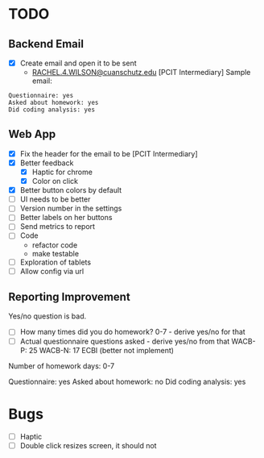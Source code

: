 # TODO

## Backend Email
- [X] Create email and open it to be sent
  - RACHEL.4.WILSON@cuanschutz.edu
    [PCIT Intermediary] 
Sample email:
```
Questionnaire: yes
Asked about homework: yes 
Did coding analysis: yes
```

## Web App
- [X] Fix the header for the email to be [PCIT Intermediary]
- [X] Better feedback
  - [X] Haptic for chrome
  - [X] Color on click
- [X] Better button colors by default
- [ ] UI needs to be better
- [ ] Version number in the settings
- [ ] Better labels on her buttons
- [ ] Send metrics to report
- [ ] Code
  - refactor code
  - make testable
- [ ] Exploration of tablets
- [ ] Allow config via url

## Reporting Improvement
Yes/no question is bad.
- [ ] How many times did you do homework? 0-7 - derive yes/no for that
- [ ] Actual questionnaire questions asked - derive yes/no from that
WACB-P: 25
WACB-N: 17
ECBI (better not implement)

Number of homework days: 0-7

Questionnaire: yes
Asked about homework: no
Did coding analysis: yes

# Bugs
- [ ] Haptic
- [ ] Double click resizes screen, it should not 